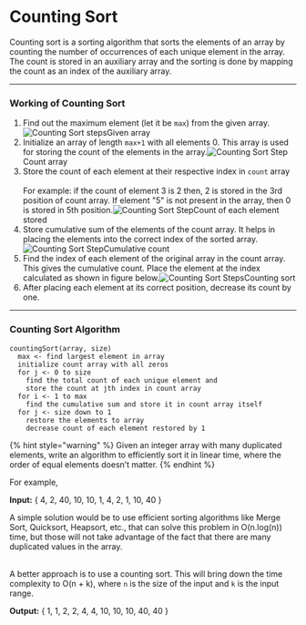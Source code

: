 # Counting Sort



Counting sort is a sorting algorithm that sorts the elements of an array by counting the number of occurrences of each unique element in the array. The count is stored in an auxiliary array and the sorting is done by mapping the count as an index of the auxiliary array.

***

### Working of Counting Sort <a href="#working" id="working"></a>

1. Find out the maximum element (let it be `max`) from the given array.![Counting Sort steps](https://cdn.programiz.com/cdn/farfuture/\_iojSNQFxCvNdbdPPmMVCJZxGFTS0TOZRIt1E4Wte0Y/mtime:1582112622/sites/tutorial2program/files/Counting-sort-0\_0.png)Given array
2. Initialize an array of length `max+1` with all elements 0. This array is used for storing the count of the elements in the array.![Counting Sort Step](https://cdn.programiz.com/cdn/farfuture/bRDNfPQG8lie6m7EFXVqPj8w6RzkRhM34XNaAoG2dCs/mtime:1582112622/sites/tutorial2program/files/Counting-sort-1.png)Count array
3. Store the count of each element at their respective index in `count` array\
   \
   For example: if the count of element 3 is 2 then, 2 is stored in the 3rd position of count array. If element "5" is not present in the array, then 0 is stored in 5th position.![Counting Sort Step](https://cdn.programiz.com/cdn/farfuture/CIyC1Lkj5JFln\_hjy8U1acmUZ4JST\_\_v4bQBvPcnOkk/mtime:1582112622/sites/tutorial2program/files/Counting-sort-2.png)Count of each element stored
4. Store cumulative sum of the elements of the count array. It helps in placing the elements into the correct index of the sorted array.![Counting Sort Step](https://cdn.programiz.com/cdn/farfuture/6A5S6vY-KsapHcyBjGgLNrp-58NRdyGDeVXspSzUbwM/mtime:1582112622/sites/tutorial2program/files/Counting-sort-3.png)Cumulative count
5. Find the index of each element of the original array in the count array. This gives the cumulative count. Place the element at the index calculated as shown in figure below.![Counting Sort Steps](https://cdn.programiz.com/cdn/farfuture/tcfjQdeYwL\_jETOCPZxNjIXbysRrb7MaG6PwO2MzHnM/mtime:1582112622/sites/tutorial2program/files/Counting-sort-4\_1.png)Counting sort
6. After placing each element at its correct position, decrease its count by one.

***

### Counting Sort Algorithm <a href="#algorithm" id="algorithm"></a>

```
countingSort(array, size)
  max <- find largest element in array
  initialize count array with all zeros
  for j <- 0 to size
    find the total count of each unique element and 
    store the count at jth index in count array
  for i <- 1 to max
    find the cumulative sum and store it in count array itself
  for j <- size down to 1
    restore the elements to array
    decrease count of each element restored by 1
```

{% hint style="warning" %}
Given an integer array with many duplicated elements, write an algorithm to efficiently sort it in linear time, where the order of equal elements doesn’t matter.
{% endhint %}

For example,

**Input:** { 4, 2, 40, 10, 10, 1, 4, 2, 1, 10, 40 }

A simple solution would be to use efficient sorting algorithms like Merge Sort, Quicksort, Heapsort, etc., that can solve this problem in O(n.log(n)) time, but those will not take advantage of the fact that there are many duplicated values in the array.

&#x20;\
A better approach is to use a counting sort. This will bring down the time complexity to O(n + k), where `n` is the size of the input and `k` is the input range.

**Output:** { 1, 1, 2, 2, 4, 4, 10, 10, 10, 40, 40 }
